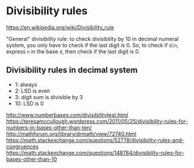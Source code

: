 # Divisibility rules

https://en.wikipedia.org/wiki/Divisibility_rule

"General" divisibility rule: to check divisibility by 10 in decimal numeral system, you only have to check if the last digit is 0. So, to check if `d|n`, express `n` in the base `d`, then check if the last digit is 0.

## Divisibility rules in decimal system

- 1: always
- 2: LSD is even
- 3: digit sum is divisible by 3
- 10: LSD is 0



http://www.numberbases.com/divisibilitytest.html
https://teresamccullough.wordpress.com/2011/05/25/divisibility-rules-for-numbers-in-bases-other-than-ten/
http://mathforum.org/library/drmath/view/72740.html
https://math.stackexchange.com/questions/52778/divisibility-rules-and-congruences
https://math.stackexchange.com/questions/148784/divisibility-rules-for-bases-other-than-10
